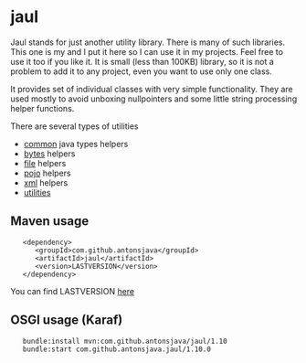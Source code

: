
# jaul

Jaul stands for just another utility library. There is many of such libraries.
This one is my and I put it here so I can use it in my projects. Feel free to 
use it too if you like it. It is small (less than 100KB) library, so it is not 
a problem to add it to any project, even you want to use only one class.

It provides set of individual classes with very simple functionality. They are 
used mostly to avoid unboxing nullpointers and some little string processing 
helper functions.

There are several types of utilities 
 - [common](./common.md) java types helpers
 - [bytes](./bytes.md) helpers
 - [file](./files.md) helpers
 - [pojo](./pojo.md) helpers
 - [xml](./xml.md) helpers
 - [utilities](./utilities.md)


## Maven usage

```
   <dependency>
      <groupId>com.github.antonsjava</groupId>
      <artifactId>jaul</artifactId>
      <version>LASTVERSION</version>
   </dependency>
```
You can find LASTVERSION [here](https://mvnrepository.com/artifact/com.github.antonsjava/jaul)

## OSGI usage (Karaf)

```
   bundle:install mvn:com.github.antonsjava/jaul/1.10
   bundle:start com.github.antonsjava.jaul/1.10.0
```



